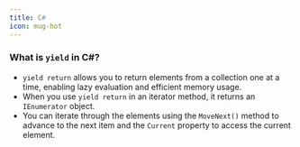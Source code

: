 ```yaml
---
title: C#
icon: mug-hot
---
```


### What is `yield` in C#?

- `yield return` allows you to return elements from a collection one at a time, enabling lazy evaluation and efficient memory usage.
- When you use `yield return` in an iterator method, it returns an `IEnumerator` object.
- You can iterate through the elements using the `MoveNext()` method to advance to the next item and the `Current` property to access the current element.